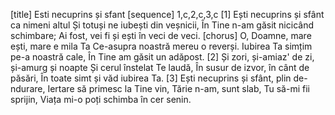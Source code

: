 [title] Esti necuprins și sfant
[sequence] 1,c,2,c,3,c
[1]
Ești necuprins și sfânt ca nimeni altul
Și totuși ne iubești din veșnicii,
În Tine n-am găsit nicicând schimbare;
Ai fost, vei fi și ești în veci de veci.
[chorus]
O, Doamne, mare ești, mare e mila Ta
Ce-asupra noastră mereu o reverși.
Iubirea Ta simțim pe-a noastră cale,
În Tine am găsit un adăpost.
[2]
Și zori, și-amiaz' de zi, și-amurg și noapte
Și cerul înstelat Te laudă,
În susur de izvor, în cânt de păsări,
În toate simt și văd iubirea Ta.
[3]
Ești necuprins și sfânt, plin de-ndurare,
Iertare să primesc la Tine vin,
Tărie n-am, sunt slab, Tu să-mi fii sprijin,
Viața mi-o poți schimba în cer senin.

